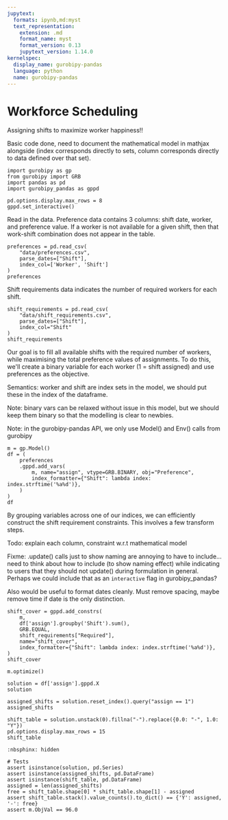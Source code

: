 ```yaml
---
jupytext:
  formats: ipynb,md:myst
  text_representation:
    extension: .md
    format_name: myst
    format_version: 0.13
    jupytext_version: 1.14.0
kernelspec:
  display_name: gurobipy-pandas
  language: python
  name: gurobipy-pandas
---
```


# Workforce Scheduling

Assigning shifts to maximize worker happiness!!

Basic code done, need to document the mathematical model in mathjax alongside (index corresponds directly to sets, column corresponds directly to data defined over that set).

```{code-cell} ipython3
import gurobipy as gp
from gurobipy import GRB
import pandas as pd
import gurobipy_pandas as gppd

pd.options.display.max_rows = 8
gppd.set_interactive()
```

Read in the data. Preference data contains 3 columns: shift date, worker, and preference value. If a worker is not available for a given shift, then that work-shift combination does not appear in the table.

```{code-cell} ipython3
preferences = pd.read_csv(
    "data/preferences.csv",
    parse_dates=["Shift"],
    index_col=['Worker', 'Shift']
)
preferences
```

Shift requirements data indicates the number of required workers for each shift.

```{code-cell} ipython3
shift_requirements = pd.read_csv(
    "data/shift_requirements.csv",
    parse_dates=["Shift"],
    index_col="Shift"
)
shift_requirements
```

Our goal is to fill all available shifts with the required number of workers, while maximising the total preference values of assignments. To do this, we'll create a binary variable for each worker (1 = shift assigned) and use preferences as the objective.

Semantics: worker and shift are index sets in the model, we should put these in the index of the dataframe.

Note: binary vars can be relaxed without issue in this model, but we should keep them binary so that the modelling is clear to newbies.

Note: in the gurobipy-pandas API, we only use Model() and Env() calls from gurobipy

```{code-cell} ipython3
m = gp.Model()
df = (
    preferences
    .gppd.add_vars(
        m, name="assign", vtype=GRB.BINARY, obj="Preference",
        index_formatter={"Shift": lambda index: index.strftime('%a%d')},
    )
)
df
```

By grouping variables across one of our indices, we can efficiently construct the shift requirement constraints. This involves a few transform steps.

Todo: explain each column, constraint w.r.t mathematical model

Fixme: .update() calls just to show naming are annoying to have to include... need to think about how to include (to show naming effect) while indicating to users that they should not update() during formulation in general. Perhaps we could include that as an `interactive` flag in gurobipy_pandas?

Also would be useful to format dates cleanly. Must remove spacing, maybe remove time if date is the only distinction.

```{code-cell} ipython3
shift_cover = gppd.add_constrs(
    m,
    df['assign'].groupby('Shift').sum(),
    GRB.EQUAL,
    shift_requirements["Required"],
    name="shift_cover",
    index_formatter={"Shift": lambda index: index.strftime('%a%d')},
)
shift_cover
```

```{code-cell} ipython3
m.optimize()
```

```{code-cell} ipython3
solution = df['assign'].gppd.X
solution
```

```{code-cell} ipython3
assigned_shifts = solution.reset_index().query("assign == 1")
assigned_shifts
```

```{code-cell} ipython3
shift_table = solution.unstack(0).fillna("-").replace({0.0: "-", 1.0: "Y"})
pd.options.display.max_rows = 15
shift_table
```

```{code-cell} ipython3
:nbsphinx: hidden

# Tests
assert isinstance(solution, pd.Series)
assert isinstance(assigned_shifts, pd.DataFrame)
assert isinstance(shift_table, pd.DataFrame)
assigned = len(assigned_shifts)
free = shift_table.shape[0] * shift_table.shape[1] - assigned
assert shift_table.stack().value_counts().to_dict() == {'Y': assigned, '-': free}
assert m.ObjVal == 96.0
```
